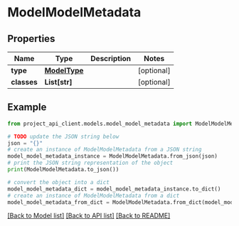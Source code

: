 # ModelModelMetadata


## Properties

Name | Type | Description | Notes
------------ | ------------- | ------------- | -------------
**type** | [**ModelType**](ModelType.md) |  | [optional] 
**classes** | **List[str]** |  | [optional] 

## Example

```python
from project_api_client.models.model_model_metadata import ModelModelMetadata

# TODO update the JSON string below
json = "{}"
# create an instance of ModelModelMetadata from a JSON string
model_model_metadata_instance = ModelModelMetadata.from_json(json)
# print the JSON string representation of the object
print(ModelModelMetadata.to_json())

# convert the object into a dict
model_model_metadata_dict = model_model_metadata_instance.to_dict()
# create an instance of ModelModelMetadata from a dict
model_model_metadata_from_dict = ModelModelMetadata.from_dict(model_model_metadata_dict)
```
[[Back to Model list]](../README.md#documentation-for-models) [[Back to API list]](../README.md#documentation-for-api-endpoints) [[Back to README]](../README.md)


